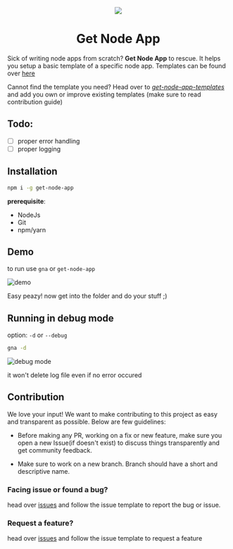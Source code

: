 <p align="center">
  <img src="https://github.com/DarthCucumber/get-node-app/blob/master/static/get-node-app.svg"/>
  <h1 align="center">Get Node App</h1>
</p>

Sick of writing node apps from scratch? **Get Node App** to rescue. It helps you setup a basic template of a specific node app. Templates can be found over [here](https://github.com/DarthCucumber/get-node-app-templates/)

Cannot find the template you need? Head over to [*get-node-app-templates*](https://github.com/DarthCucumber/get-node-app-templates/) and add you own or improve existing templates (make sure to read contribution guide)

## Todo:

- [ ] proper error handling
- [ ] proper logging 

## Installation

```bash
npm i -g get-node-app
```

**prerequisite**: 

- NodeJs 
- Git
- npm/yarn

## Demo

to run use `gna` or `get-node-app`

![demo](https://i.imgur.com/6sIACZn.gif)

Easy peazy! now get into the folder and do your stuff ;)

## Running in debug mode

option: `-d` or `--debug`

```bash
gna -d
```

![debug mode](https://i.imgur.com/RyakuSl.gif)

it won't delete log file even if no error occured

## Contribution

We love your input! We want to make contributing to this project as easy and transparent as possible. Below are few guidelines:

- Before making any PR, working on a fix or new feature, make sure you open a new Issue(if doesn't exist) to discuss things transparently and get community feedback.

- Make sure to work on a new branch. Branch should have a short and descriptive name.

### Facing issue or found a bug?

head over [issues](https://github.com/DarthCucumber/get-node-app/issues/new?assignees=&labels=bug&template=bug_report.md&title=) and follow the issue template to report the bug or issue.

### Request a feature?

head over [issues](https://github.com/DarthCucumber/get-node-app/issues/new?assignees=&labels=help+wanted%2C+question&template=feature_request.md&title=) and follow the issue template to request a feature
